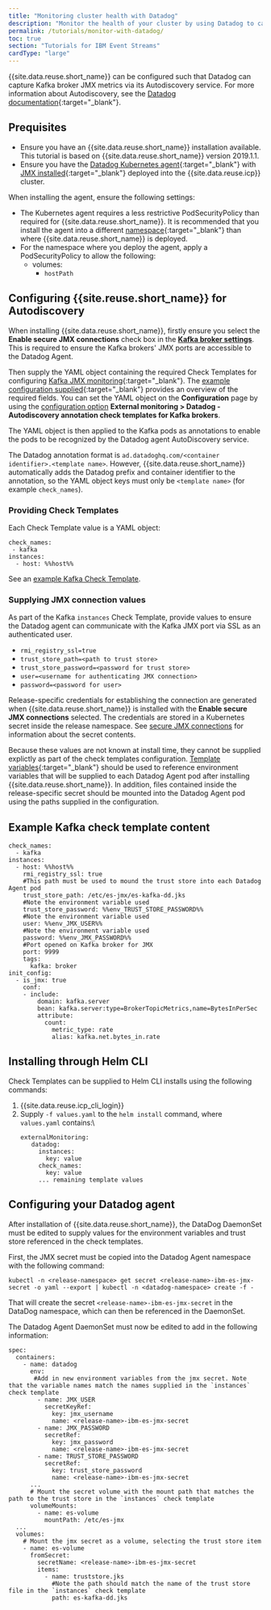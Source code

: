 ```yaml
---
title: "Monitoring cluster health with Datadog"
description: "Monitor the health of your cluster by using Datadog to capture Kafka broker JMX metrics."
permalink: /tutorials/monitor-with-datadog/
toc: true
section: "Tutorials for IBM Event Streams"
cardType: "large"
---
```


{{site.data.reuse.short_name}} can be configured such that Datadog can capture Kafka broker JMX metrics via its Autodiscovery service. For more information about Autodiscovery, see the [Datadog documentation](https://docs.datadoghq.com/agent/autodiscovery/){:target="_blank"}.

## Prequisites

- Ensure you have an {{site.data.reuse.short_name}} installation available. This tutorial is based on {{site.data.reuse.short_name}} version 2019.1.1.
- Ensure you have the [Datadog Kubernetes agent](https://docs.datadoghq.com/agent/?tab=agentv60){:target="_blank"} with [JMX installed](https://docs.datadoghq.com/agent/faq/docker-jmx){:target="_blank"} deployed into the {{site.data.reuse.icp}} cluster.

When installing the agent, ensure the following settings:
- The Kubernetes agent requires a less restrictive PodSecurityPolicy than required for {{site.data.reuse.short_name}}. It is recommended that you install the agent into a different [namespace](https://www.ibm.com/support/knowledgecenter/SSBS6K_3.1.2/user_management/create_project.html){:target="_blank"} than where {{site.data.reuse.short_name}} is deployed.
- For the namespace where you deploy the agent, apply a PodSecurityPolicy to allow the following:
  - volumes:
    - `hostPath`

## Configuring {{site.reuse.short_name}} for Autodiscovery

When installing {{site.data.reuse.short_name}}, firstly ensure you select the **Enable secure JMX connections** check box in the [**Kafka broker settings**](../../2019.1.1/installing/configuring/#kafka-broker-settings). This is required to ensure the Kafka brokers' JMX ports are accessible to the Datadog Agent.

Then supply the YAML object containing the required Check Templates for configuring [Kafka JMX monitoring](https://docs.datadoghq.com/integrations/kafka/){:target="_blank"}. The [example configuration supplied](https://github.com/DataDog/integrations-core/blob/master/kafka/datadog_checks/kafka/data/conf.yaml.example){:target="_blank"} provides an overview of the required fields. You can set the YAML object on the **Configuration** page by using the [configuration option](../../2019.1.1/installing/configuring/#external-monitoring) **External monitoring > Datadog - Autodiscovery annotation check templates for Kafka brokers**.

The YAML object is then applied to the Kafka pods as annotations to enable the pods to be recognized by the Datadog agent AutoDiscovery service.

The Datadog annotation format is `ad.datadoghq.com/<container identifier>.<template name>`. However, {{site.data.reuse.short_name}} automatically adds the Datadog prefix and container identifier to the annotation, so the YAML object keys must only be `<template name>` (for example `check_names`).

### Providing Check Templates

Each Check Template value is a YAML object:

```
check_names:
 - kafka
instances:
  - host: %%host%%
```

See an [example Kafka Check Template](#example-kafka-check-template-content).

### Supplying JMX connection values

As part of the Kafka `instances` Check Template, provide values to ensure the Datadog agent can communicate with the Kafka JMX port via SSL as an authenticated user.

  - `rmi_registry_ssl=true`
  - `trust_store_path=<path to trust store>`
  - `trust_store_password=<password for trust store>`
  - `user=<username for authenticating JMX connection>`
  - `password=<password for user>`

Release-specific credentials for establishing the connection are generated when {{site.data.reuse.short_name}} is installed with the **Enable secure JMX connections** selected. The credentials are stored in a Kubernetes secret inside the release namespace. See [secure JMX connections](../../2019.1.1/security/secure-jmx-connections/#providing-configuration-values) for information about the secret contents.

Because these values are not known at install time, they cannot be supplied explictly as part of the check templates configuration. [Template variables](https://docs.datadoghq.com/agent/autodiscovery/?tab=kubernetes#supported-template-variables){:target="_blank"} should be used to reference environment variables that will be supplied to each Datadog Agent pod after installing {{site.data.reuse.short_name}}. In addition, files contained inside the release-specific secret should be mounted into the Datadog Agent pod using the paths supplied in the configuration.

## Example Kafka check template content
```
check_names:
  - kafka
instances:
  - host: %%host%%
    rmi_registry_ssl: true
    #This path must be used to mound the trust store into each Datadog Agent pod
    trust_store_path: /etc/es-jmx/es-kafka-dd.jks
    #Note the environment variable used
    trust_store_password: %%env_TRUST_STORE_PASSWORD%%
    #Note the environment variable used
    user: %%env_JMX_USER%%
    #Note the environment variable used
    password: %%env_JMX_PASSWORD%%
    #Port opened on Kafka broker for JMX
    port: 9999
    tags:
      kafka: broker
init_config:
  - is_jmx: true
    conf:
    - include:
        domain: kafka.server
        bean: kafka.server:type=BrokerTopicMetrics,name=BytesInPerSec
        attribute:
          count:
            metric_type: rate
            alias: kafka.net.bytes_in.rate
```

## Installing through Helm CLI

Check Templates can be supplied to Helm CLI installs using the following commands:

1. {{site.data.reuse.icp_cli_login}}
2. Supply `-f values.yaml` to the `helm install` command, where `values.yaml` contains:\\
   ```
   externalMonitoring:
      datadog:
        instances:
          key: value
        check_names:
          key: value
        ... remaining template values
   ```

## Configuring your Datadog agent

After installation of {{site.data.reuse.short_name}}, the DataDog DaemonSet must be edited to supply values for the environment variables and trust store referenced in the check templates.

First, the JMX secret must be copied into the Datadog Agent namespace with the following command:

`kubectl -n <release-namespace> get secret <release-name>-ibm-es-jmx-secret -o yaml --export | kubectl -n <datadog-namespace> create -f -`

That will create the secret `<release-name>-ibm-es-jmx-secret` in the DataDog namespace, which can then be referenced in the DaemonSet.

The Datadog Agent DaemonSet must now be edited to add in the following information:

```
spec:
  containers:
    - name: datadog
      env:
       #Add in new environment variables from the jmx secret. Note that the variable names match the names supplied in the `instances` check template
        - name: JMX_USER
          secretKeyRef:
            key: jmx_username
            name: <release-name>-ibm-es-jmx-secret
        - name: JMX_PASSWORD
          secretRef:
            key: jmx_password
            name: <release-name>-ibm-es-jmx-secret
        - name: TRUST_STORE_PASSWORD
          secretRef:
            key: trust_store_password
            name: <release-name>-ibm-es-jmx-secret
      ...
      # Mount the secret volume with the mount path that matches the path to the trust store in the `instances` check template
      volumeMounts:
        - name: es-volume
          mountPath: /etc/es-jmx
  ...
  volumes:
    # Mount the jmx secret as a volume, selecting the trust store item
    - name: es-volume
      fromSecret:
        secretName: <release-name>-ibm-es-jmx-secret
        items:
          - name: truststore.jks
            #Note the path should match the name of the trust store file in the `instances` check template
            path: es-kafka-dd.jks
```
